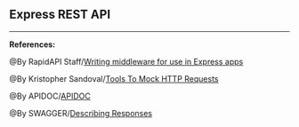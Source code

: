 ## **Express REST API**





-----------------------------------------------

**References:**

@By RapidAPI Staff/[Writing middleware for use in Express apps](https://expressjs.com/en/guide/writing-middleware.html)

@By Kristopher Sandoval/[Tools To Mock HTTP Requests](https://nordicapis.com/10-tools-to-mock-http-requests/)

@By APIDOC/[APIDOC](https://apidocjs.com/)

@By SWAGGER/[Describing Responses](https://swagger.io/docs/specification/2-0/describing-responses/)
